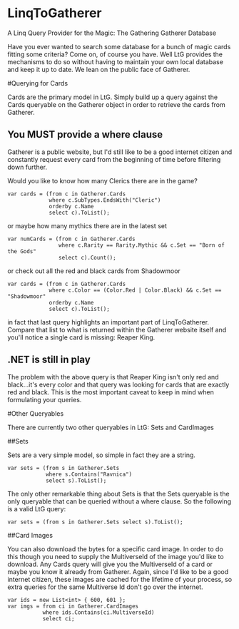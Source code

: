 LinqToGatherer
==============

A Linq Query Provider for the Magic: The Gathering Gatherer Database

Have you ever wanted to search some database for a bunch of magic cards fitting some criteria? Come on, of course you have. Well LtG provides the mechanisms to do so without having to maintain your own local database and keep it up to date. We lean on the public face of Gatherer.

#Querying for Cards

Cards are the primary model in LtG. Simply build up a query against the Cards queryable on the Gatherer object in order to retrieve the cards from Gatherer.

## You MUST provide a where clause

Gatherer is a public website, but I'd still like to be a good internet citizen and constantly request every card from the beginning of time before filtering down further.

Would you like to know how many Clerics there are in the game?

    var cards = (from c in Gatherer.Cards
                 where c.SubTypes.EndsWith("Cleric")
                 orderby c.Name
                 select c).ToList();
                 
or maybe how many mythics there are in the latest set

    var numCards = (from c in Gatherer.Cards
                    where c.Rarity == Rarity.Mythic && c.Set == "Born of the Gods"
                    select c).Count();
                    
or check out all the red and black cards from Shadowmoor

    var cards = (from c in Gatherer.Cards
                 where c.Color == (Color.Red | Color.Black) && c.Set == "Shadowmoor"
                 orderby c.Name
                 select c).ToList();
                 
in fact that last query highlights an important part of LinqToGatherer. Compare that list to what is returned within the Gatherer website itself and you'll notice a single card is missing: Reaper King.

## .NET is still in play

The problem with the above query is that Reaper King isn't only red and black...it's every color and that query was looking for cards that are exactly red and black. This is the most important caveat to keep in mind when formulating your queries.

#Other Queryables

There are currently two other queryables in LtG: Sets and CardImages

##Sets

Sets are a very simple model, so simple in fact they are a string.

    var sets = (from s in Gatherer.Sets
                where s.Contains("Ravnica")
                select s).ToList();
                
The only other remarkable thing about Sets is that the Sets queryable is the only queryable that can be queried without a where clause. So the following is a valid LtG query:

    var sets = (from s in Gatherer.Sets select s).ToList();
    
##Card Images

You can also download the bytes for a specific card image. In order to do this though you need to supply the MultiverseId of the image you'd like to download. Any Cards query will give you the MultiverseId of a card or maybe you know it already from Gatherer. Again, since I'd like to be a good internet citizen, these images are cached for the lifetime of your process, so extra queries for the same Multiverse Id don't go over the internet.

    var ids = new List<int> { 600, 601 };
    var imgs = from ci in Gatherer.CardImages
               where ids.Contains(ci.MultiverseId)
               select ci;
    
    
